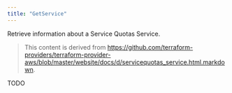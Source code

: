 ```yaml
---
title: "GetService"
---
```


<!-- WARNING: this file was generated by the Pulumi Terraform Bridge (tfgen) Tool. -->
<!-- Do not edit by hand unless you're certain you know what you are doing! -->

<style>
  table td p { margin-top: 0; margin-bottom: 0; }
</style>

Retrieve information about a Service Quotas Service.

> This content is derived from https://github.com/terraform-providers/terraform-provider-aws/blob/master/website/docs/d/servicequotas_service.html.markdown.


TODO


